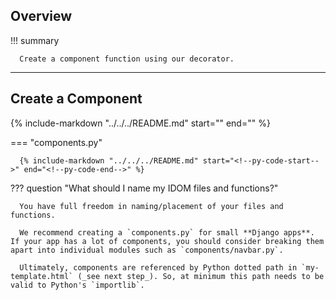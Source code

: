 ## Overview

!!! summary

      Create a component function using our decorator.

---

## Create a Component

{% include-markdown "../../../README.md" start="<!--py-header-start-->" end="<!--py-header-end-->" %}

=== "components.py"

      {% include-markdown "../../../README.md" start="<!--py-code-start-->" end="<!--py-code-end-->" %}

??? question "What should I name my IDOM files and functions?"

      You have full freedom in naming/placement of your files and functions.

      We recommend creating a `components.py` for small **Django apps**. If your app has a lot of components, you should consider breaking them apart into individual modules such as `components/navbar.py`.

      Ultimately, components are referenced by Python dotted path in `my-template.html` (_see next step_). So, at minimum this path needs to be valid to Python's `importlib`.
